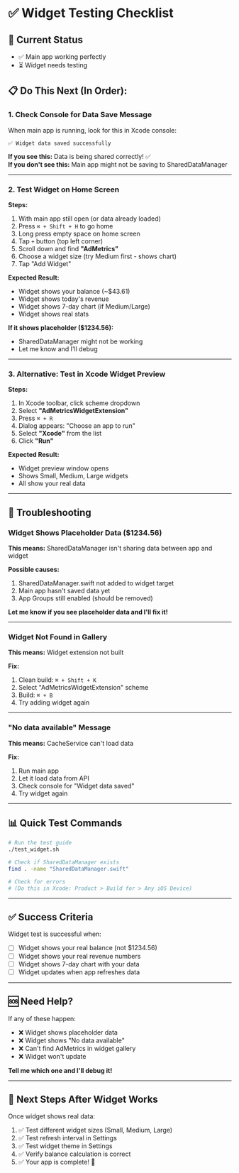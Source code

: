 # ✅ Widget Testing Checklist

## 🎯 Current Status
- ✅ Main app working perfectly
- ⏳ Widget needs testing

## 📋 Do This Next (In Order):

### 1. Check Console for Data Save Message
When main app is running, look for this in Xcode console:
```
✅ Widget data saved successfully
```

**If you see this:** Data is being shared correctly! ✅  
**If you don't see this:** Main app might not be saving to SharedDataManager

---

### 2. Test Widget on Home Screen

**Steps:**
1. With main app still open (or data already loaded)
2. Press `⌘ + Shift + H` to go home
3. Long press empty space on home screen
4. Tap `+` button (top left corner)
5. Scroll down and find **"AdMetrics"**
6. Choose a widget size (try Medium first - shows chart)
7. Tap "Add Widget"

**Expected Result:**
- Widget shows your balance (~$43.61)
- Widget shows today's revenue
- Widget shows 7-day chart (if Medium/Large)
- Widget shows real stats

**If it shows placeholder ($1234.56):**
- SharedDataManager might not be working
- Let me know and I'll debug

---

### 3. Alternative: Test in Xcode Widget Preview

**Steps:**
1. In Xcode toolbar, click scheme dropdown
2. Select **"AdMetricsWidgetExtension"**
3. Press `⌘ + R`
4. Dialog appears: "Choose an app to run"
5. Select **"Xcode"** from the list
6. Click **"Run"**

**Expected Result:**
- Widget preview window opens
- Shows Small, Medium, Large widgets
- All show your real data

---

## 🐛 Troubleshooting

### Widget Shows Placeholder Data ($1234.56)

**This means:** SharedDataManager isn't sharing data between app and widget

**Possible causes:**
1. SharedDataManager.swift not added to widget target
2. Main app hasn't saved data yet
3. App Groups still enabled (should be removed)

**Let me know if you see placeholder data and I'll fix it!**

---

### Widget Not Found in Gallery

**This means:** Widget extension not built

**Fix:**
1. Clean build: `⌘ + Shift + K`
2. Select "AdMetricsWidgetExtension" scheme
3. Build: `⌘ + B`
4. Try adding widget again

---

### "No data available" Message

**This means:** CacheService can't load data

**Fix:**
1. Run main app
2. Let it load data from API
3. Check console for "Widget data saved"
4. Try widget again

---

## 📊 Quick Test Commands

```bash
# Run the test guide
./test_widget.sh

# Check if SharedDataManager exists
find . -name "SharedDataManager.swift"

# Check for errors
# (Do this in Xcode: Product > Build for > Any iOS Device)
```

---

## ✅ Success Criteria

Widget test is successful when:
- [ ] Widget shows your real balance (not $1234.56)
- [ ] Widget shows your real revenue numbers
- [ ] Widget shows 7-day chart with your data
- [ ] Widget updates when app refreshes data

---

## 🆘 Need Help?

If any of these happen:
- ❌ Widget shows placeholder data
- ❌ Widget shows "No data available"
- ❌ Can't find AdMetrics in widget gallery
- ❌ Widget won't update

**Tell me which one and I'll debug it!**

---

## 🎉 Next Steps After Widget Works

Once widget shows real data:
1. ✅ Test different widget sizes (Small, Medium, Large)
2. ✅ Test refresh interval in Settings
3. ✅ Test widget theme in Settings
4. ✅ Verify balance calculation is correct
5. ✅ Your app is complete! 🚀
